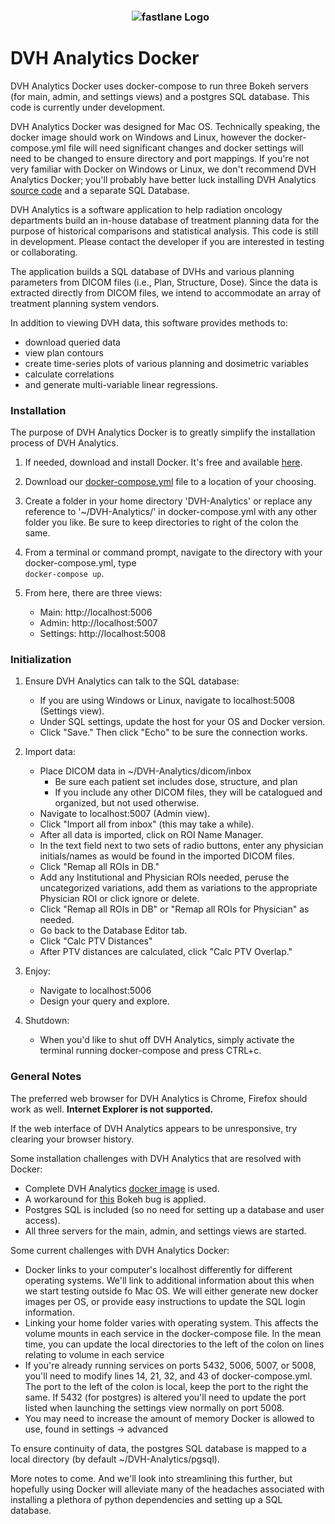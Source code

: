<h3 align="center">
  <img src="https://user-images.githubusercontent.com/4778878/30754005-b7a7e808-9f86-11e7-8b0f-79d1006babdf.jpg" alt="fastlane Logo" />
</h3>

# DVH Analytics Docker
DVH Analytics Docker uses docker-compose to run three Bokeh servers (for main, admin, and settings views) and a 
postgres SQL database. This code is currently under development.  

DVH Analytics Docker was designed for Mac OS. Technically speaking, the docker image should work on Windows and Linux, 
however the docker-compose.yml file will need significant changes and docker settings will need to be changed to ensure 
directory and port mappings. If you're not very familiar with Docker on Windows or Linux, we don't recommend DVH 
Analytics Docker; you'll probably have better luck installing DVH Analytics [source code](https://github.com/cutright/DVH-Analytics) 
and a separate SQL Database.

DVH Analytics is a software application to help radiation oncology departments build an in-house database of treatment 
planning data for the purpose of historical comparisons and statistical analysis. This code is still in development. 
Please contact the developer if you are interested in testing or collaborating.

The application builds a SQL database of DVHs and various planning parameters from DICOM files 
(i.e., Plan, Structure, Dose). Since the data is extracted directly from DICOM files, we intend
to accommodate an array of treatment planning system vendors.

In addition to viewing DVH data, this software provides methods to:

- download queried data
- view plan contours
- create time-series plots of various planning and dosimetric variables
- calculate correlations
- and generate multi-variable linear regressions.


### Installation

The purpose of DVH Analytics Docker is to greatly simplify the installation process
of DVH Analytics.

1) If needed, download and install Docker. It's free and available [here](https://www.docker.com/community-edition).
2) Download our [docker-compose.yml](https://raw.githubusercontent.com/cutright/DVH-Analytics-Docker/master/docker-compose.yml) 
file to a location of your choosing.
3) Create a folder in your home directory 'DVH-Analytics' or replace any reference to '~/DVH-Analytics/' in 
docker-compose.yml with any other folder you like. Be sure to keep directories to right of the colon the same.
4) From a terminal or command prompt, navigate to the directory with your docker-compose.yml, type  
`docker-compose up`.

5) From here, there are three views: 
    * Main: http://localhost:5006
    * Admin: http://localhost:5007
    * Settings: http://localhost:5008

### Initialization

1) Ensure DVH Analytics can talk to the SQL database:
    * If you are using Windows or Linux, navigate to localhost:5008 (Settings view).
    * Under SQL settings, update the host for your OS and Docker version.
    * Click "Save."  Then click "Echo" to be sure the connection works.
2) Import data:
    * Place DICOM data in ~/DVH-Analytics/dicom/inbox
        * Be sure each patient set includes dose, structure, and plan
        * If you include any other DICOM files, they will be catalogued and organized, but not used otherwise.
    * Navigate to localhost:5007 (Admin view).
    * Click "Import all from inbox" (this may take a while).
    * After all data is imported, click on ROI Name Manager.
    * In the text field next to two sets of radio buttons, enter any physician initials/names as would be 
    found in the imported DICOM files.
    * Click "Remap all ROIs in DB."
    * Add any Institutional and Physician ROIs needed, peruse the uncategorized variations, add 
    them as variations to the appropriate Physician ROI or click ignore or delete.
    * Click "Remap all ROIs in DB" or "Remap all ROIs for Physician" as needed.
    * Go back to the Database Editor tab.
    * Click "Calc PTV Distances"
    * After PTV distances are calculated, click "Calc PTV Overlap."
3) Enjoy:
    * Navigate to localhost:5006
    * Design your query and explore.

4) Shutdown:
    * When you'd like to shut off DVH Analytics, simply activate the terminal running docker-compose 
and press CTRL+c.
 
### General Notes

The preferred web browser for DVH Analytics is Chrome, Firefox should work as well. **Internet Explorer is not supported.**

If the web interface of DVH Analytics appears to be unresponsive, try clearing your browser history. 

Some installation challenges with DVH Analytics that are resolved with Docker:
* Complete DVH Analytics [docker image](https://hub.docker.com/r/cutright/dvh-analytics/) is used.
* A workaround for [this](https://github.com/bokeh/bokeh/issues/7771) Bokeh bug is applied.
* Postgres SQL is included (so no need for setting up a database and user access).
* All three servers for the main, admin, and settings views are started.

Some current challenges with DVH Analytics Docker:
* Docker links to your computer's localhost differently for different operating systems. We'll link to 
additional information about this when we start testing outside fo Mac OS. We will either generate 
new docker images per OS, or provide easy instructions to update the SQL login information.
* Linking your home folder varies with operating system. This affects the volume mounts in each 
service in the docker-compose file. In the mean time, you can update the local directories to the left of the colon 
on lines relating to volume in each service
* If you're already running services on ports 5432, 5006, 5007, or 5008, you'll need to modify lines 14, 21, 32, and 43 of 
docker-compose.yml. The port to the left of the colon is local, keep the port to the right the same. If 5432 (for postgres) is altered 
you'll need to update the port listed when launching the settings view normally on port 5008.
* You may need to increase the amount of memory Docker is allowed to use, found in settings -> advanced

To ensure continuity of data, the postgres SQL database is mapped to a local directory 
(by default ~/DVH-Analytics/pgsql).  

More notes to come. And we'll look into streamlining this further, but hopefully using Docker will alleviate 
many of the headaches associated with installing a plethora of python dependencies and setting up a SQL database.
